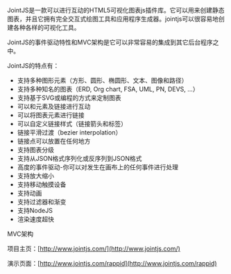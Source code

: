 JointJS是一款可以进行互动的HTML5可视化图表js插件库。它可以用来创建静态图表，并且它拥有完全交互式绘图工具和应用程序生成器。jointjs可以很容易地创建各种各样的可视化工具。

JointJS的事件驱动特性和MVC架构是它可以非常容易的集成到其它后台程序之中。

JointJS的特点有：

- 支持多种图形元素（方形、圆形、椭圆形、文本、图像和路径）
- 支持多种知名的图表（ERD, Org chart, FSA, UML, PN, DEVS, ...）
- 支持基于SVG或编程的方式来定制图表
- 可以和元素及链接进行互动
- 可以将图表元素进行链接
- 可以自定义链接样式（链接箭头和标签）
- 链接平滑过渡（bezier interpolation）
- 链接点可以放置在任何地方
- 支持图表分级
- 支持从JSON格式序列化或反序列到JSON格式
- 高度的事件驱动-你可以对发生在画布上的任何事件进行处理
- 支持放大缩小
- 支持移动触摸设备
- 支持动画
- 支持过滤器和渐变
- 支持NodeJS
- 渲染速度超快

MVC架构

项目主页：[http://www.jointjs.com/](http://www.jointjs.com/)

演示页面：[http://www.jointjs.com/rappid](http://www.jointjs.com/rappid)
